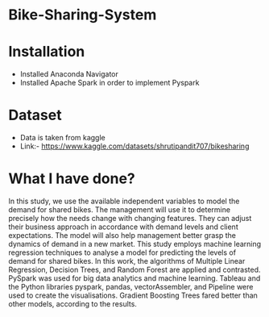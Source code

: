 # Bike-Sharing-System
# Installation
  - Installed Anaconda Navigator
  - Installed Apache Spark in order to implement Pyspark
# Dataset
  - Data is taken from kaggle
  - Link:- https://www.kaggle.com/datasets/shrutipandit707/bikesharing
# What I have done?
  In this study, we use the available independent variables to model the demand for shared bikes. The management will use it to determine precisely how the needs change with changing features. They can adjust their business approach in accordance with demand levels and client expectations. The model will also help management better grasp the dynamics of demand in a new market. 
   This study employs machine learning regression techniques to analyse a model for predicting the levels of demand for shared bikes. In this work, the algorithms of Multiple Linear Regression, Decision Trees, and Random Forest are applied and contrasted.
    PySpark was used for big data analytics and machine learning. Tableau and the Python libraries pyspark, pandas, vectorAssembler, and Pipeline were used to create the visualisations. Gradient Boosting Trees fared better than other models, according to the results.

 
